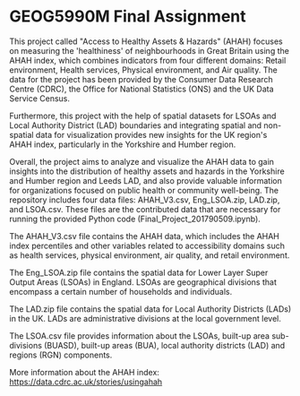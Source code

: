 # GEOG5990M Final Assignment
This project called "Access to Healthy Assets & Hazards" (AHAH) focuses on measuring the 'healthiness' of neighbourhoods in Great Britain using the AHAH index, which combines indicators from four different domains: Retail environment, Health services, Physical environment, and Air quality. The data for the project has been provided by the Consumer Data Research Centre (CDRC), the Office for National Statistics (ONS) and the UK Data Service Census.

Furthermore, this project with the help of spatial datasets for LSOAs and Local Authority District (LAD) boundaries and integrating spatial and non-spatial data for visualization provides new insights for the UK region's AHAH index, particularly in the Yorkshire and Humber region.

Overall, the project aims to analyze and visualize the AHAH data to gain insights into the distribution of healthy assets and hazards in the Yorkshire and Humber region and Leeds LAD, and also provide valuable information for organizations focused on public health or community well-being.
The repository includes four data files: AHAH_V3.csv, Eng_LSOA.zip, LAD.zip, and LSOA.csv. These files are the contributed data that are necessary for running the provided Python code (Final_Project_201790509.ipynb).

The AHAH_V3.csv file contains the AHAH data, which includes the AHAH index percentiles and other variables related to accessibility domains such as health services, physical environment, air quality, and retail environment.

The Eng_LSOA.zip file contains the spatial data for Lower Layer Super Output Areas (LSOAs) in England. LSOAs are geographical divisions that encompass a certain number of households and individuals.

The LAD.zip file contains the spatial data for Local Authority Districts (LADs) in the UK. LADs are administrative divisions at the local government level.

The LSOA.csv file provides information about the LSOAs, built-up area sub-divisions (BUASD), built-up areas (BUA), local authority districts (LAD) and regions (RGN) components.

More information about the AHAH index: https://data.cdrc.ac.uk/stories/usingahah

